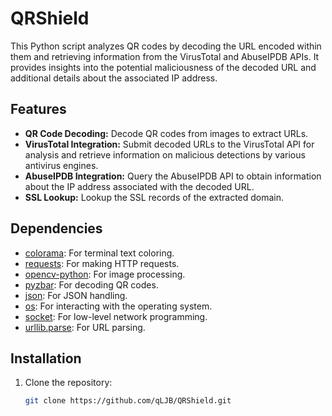 # QRShield

This Python script analyzes QR codes by decoding the URL encoded within them and retrieving information from the VirusTotal and AbuseIPDB APIs. It provides insights into the potential maliciousness of the decoded URL and additional details about the associated IP address.

## Features

- **QR Code Decoding:** Decode QR codes from images to extract URLs.
- **VirusTotal Integration:** Submit decoded URLs to the VirusTotal API for analysis and retrieve information on malicious detections by various antivirus engines.
- **AbuseIPDB Integration:** Query the AbuseIPDB API to obtain information about the IP address associated with the decoded URL.
- **SSL Lookup:** Lookup the SSL records of the extracted domain.

## Dependencies

- [colorama](https://pypi.org/project/colorama/): For terminal text coloring.
- [requests](https://pypi.org/project/requests/): For making HTTP requests.
- [opencv-python](https://pypi.org/project/opencv-python/): For image processing.
- [pyzbar](https://pypi.org/project/pyzbar/): For decoding QR codes.
- [json](https://docs.python.org/3/library/json.html): For JSON handling.
- [os](https://docs.python.org/3/library/os.html): For interacting with the operating system.
- [socket](https://docs.python.org/3/library/socket.html): For low-level network programming.
- [urllib.parse](https://docs.python.org/3/library/urllib.parse.html): For URL parsing.


## Installation

1. Clone the repository:

   ```bash
   git clone https://github.com/qLJB/QRShield.git

